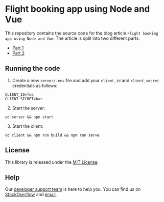 # Flight booking app using Node and Vue

This repository contains the source code for the blog article `Flight booking app using Node and Vue`. The article is split into two different parts:

- [Part 1](https://developers.amadeus.com/blog/javascript-flight-booking-app-node-vuejs)
- [Part 2](https://developers.amadeus.com/blog/javascript-flight-booking-app-node-vuejs)

## Running the code

1. Create a new `server/.env` file and add your `client_id` and `client_secret` credentials as follows:

```
CLIENT_ID=foo
CLIENT_SECRET=bar
```

2. Start the server:

```
cd server && npm start
```

3. Start the client:

```
cd client && npm run build && npm run serve
```

## License

This library is released under the [MIT License](LICENSE).

## Help

Our [developer support team](https://developers.amadeus.com/support) is here
to help you. You can find us on
[StackOverflow](https://stackoverflow.com/questions/tagged/amadeus) and
[email](mailto:developers@amadeus.com).

